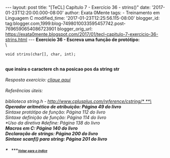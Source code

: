 --- layout: post title: "\[TeCL\] Capítulo 7 - Exercício 36 - strins()"
date: '2017-01-23T12:20:00.000-08:00' author: Exata 0Mente tags: -
Treinamento em Linguagem C modified\_time:
'2017-01-23T12:25:56.115-08:00' blogger\_id:
tag:blogger.com,1999:blog-7498010033595457742.post-7696590654086723901
blogger\_orig\_url:
https://exata0mente.blogspot.com/2017/01/tecl-capitulo-7-exercicio-36-strins.html
--- **Exercicio 36 - Escreva uma função de protótipo:**\
\

    void strins(char[], char, int);

\
**que insira o caractere ch na posicao pos da string str**\
\
*Resposta exercício: [clique aqui](http://adf.ly/1ibBOn)*\
\
*Referências úteis:*\
\
*biblioteca string.h - http://www.cplusplus.com/reference/cstring/* **\
**Operador aritmético de atribuição: Página 49 do livro**\
*Sintaxe protótipo de função: Página 112 do livro\
Sintaxe definição de função: Página 114 do livro*\
**Uso da diretiva \#define: Página 138 do livro **\
**Macros em C: Página 140 do livro* *\
*Declaração de strings: Página 200 do livro*\
*Sintaxe scanf() para string: Página 201 do livro*\
\
* *********<span
style="font-family: &quot;helvetica neue&quot; , &quot;arial&quot; , &quot;helvetica&quot; , sans-serif;"><span
style="font-size: small;"><span style="font-size: x-small;">*<span
style="font-family: &quot;helvetica neue&quot; , &quot;arial&quot; , &quot;helvetica&quot; , sans-serif;"><span
style="font-family: &quot;helvetica neue&quot; , &quot;arial&quot; , &quot;helvetica&quot; , sans-serif;">
</span></span>*</span></span></span>************<span
style="font-family: &quot;helvetica neue&quot; , &quot;arial&quot; , &quot;helvetica&quot; , sans-serif;"><span
style="font-size: small;"><span style="font-size: x-small;">*<span
style="font-family: &quot;helvetica neue&quot; , &quot;arial&quot; , &quot;helvetica&quot; , sans-serif;"><span
style="font-family: &quot;helvetica neue&quot; , &quot;arial&quot; , &quot;helvetica&quot; , sans-serif;"> </span></span>*</span></span></span>************<span
style="font-family: &quot;helvetica neue&quot; , &quot;arial&quot; , &quot;helvetica&quot; , sans-serif;"><span
style="font-size: small;">[<span style="font-size: x-small;">*Voltar
para o ín<span
style="font-family: &quot;helvetica neue&quot; , &quot;arial&quot; , &quot;helvetica&quot; , sans-serif;">di<span
style="font-family: &quot;helvetica neue&quot; , &quot;arial&quot; , &quot;helvetica&quot; , sans-serif;">ce</span></span>*</span>](http://exata0mente.blogspot.com/2016/11/indice-do-blog.html)</span></span>********
